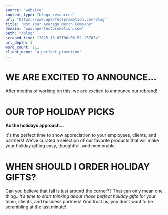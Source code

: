```yaml
---
source: "website"
content_type: "blogs_resources"
url: "https://www.aperfectpromotion.com/blog"
title: "Not Your Average Merch Company"
domain: "www.aperfectpromotion.com"
path: "/blog"
scraped_time: "2025-10-05T00:08:52.257034"
url_depth: 1
word_count: 111
client_name: "a-perfect-promotion"
---
```


# WE ARE EXCITED TO ANNOUNCE…

After months of working on this, we are excited to announce our rebrand!

# OUR TOP HOLIDAY PICKS

**As the holidays approach…**

it's the perfect time to show appreciation to your employees, clients, and partners! We've curated a selection of our favorite products that will make your holiday gifting easy, thoughtful, and memorable.

# WHEN SHOULD I ORDER HOLIDAY GIFTS?

Can you believe that fall is just around the corner?? That can only mean one thing…_it’s time to start thinking about those perfect holiday gifts_ for your team, clients, and business partners! And trust us, you don’t want to be scrambling at the last minute!
